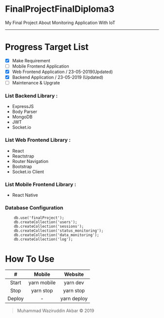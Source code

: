# FinalProjectFinalDiploma3

My Final Project About Monitoring Application With IoT

---

# Progress Target List

- [x] Make Requirement
- [ ] Mobile Frontend Application
- [x] Web Frontend Application / 23-05-2019(Updated)
- [x] Backend Application / 23-05-2019 (Updated)
- [ ] Maintenance & Upgrate

### List Backend Library :

- ExpressJS
- Body Parser
- MongoDB
- JWT
- Socket.io

### List Web Frontend Library :

- React
- Reactstrap
- Router Navigation
- Bootstrap
- Socket.io Client

### List Mobile Frontend Library :

- React Native

### Database Configuration

```
    db.use('finalProject');
    db.createCollection('users');
    db.createCollection('sessions');
    db.createCollection('status_monitoring');
    db.createCollection('data_monitoring');
    db.createCollection('log');
```

# How To Use

|   #    |   Mobile    |   Website   |
| :----: | :---------: | :---------: |
| Start  | yarn mobile |  yarn dev   |
|  Stop  |  yarn stop  |  yarn stop  |
| Deploy |      -      | yarn deploy |

> Muhammad Waziruddin Akbar © 2019
